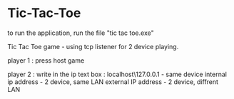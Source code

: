 # Tic-Tac-Toe

to run the application, run the file "tic tac toe.exe"

Tic Tac Toe game - using tcp listener for 2 device playing.

player 1 : press host game

player 2 : write in the ip text box : 
localhost\127.0.0.1 - same device
internal ip address - 2 device, same LAN
external IP address - 2 device, diffrent LAN
